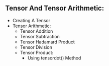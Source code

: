 ## Tensor And Tensor Arithmetic:
* Creating A Tensor
* Tensor Arithmetic:
    * Tensor Addition
    * Tensor Subtraction
    * Tensor Hadamard Product
    * Tensor Division
    * Tensor Product:
        * Using tensordot() Method
